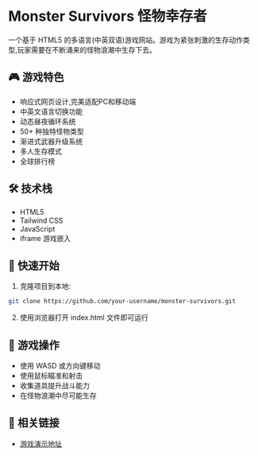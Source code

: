 # Monster Survivors 怪物幸存者

一个基于 HTML5 的多语言(中英双语)游戏网站。游戏为紧张刺激的生存动作类型,玩家需要在不断涌来的怪物浪潮中生存下去。

## 🎮 游戏特色

- 响应式网页设计,完美适配PC和移动端
- 中英文语言切换功能
- 动态昼夜循环系统
- 50+ 种独特怪物类型
- 渐进式武器升级系统  
- 多人生存模式
- 全球排行榜

## 🛠 技术栈

- HTML5
- Tailwind CSS
- JavaScript
- iframe 游戏嵌入

## 🚀 快速开始

1. 克隆项目到本地:
```bash
git clone https://github.com/your-username/monster-survivors.git
```

2. 使用浏览器打开 index.html 文件即可运行

## 🎯 游戏操作

- 使用 WASD 或方向键移动
- 使用鼠标瞄准和射击
- 收集道具提升战斗能力
- 在怪物浪潮中尽可能生存

## 🔗 相关链接

- [游戏演示地址](https://game1.cuanxue.com/monster-survivors)
